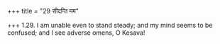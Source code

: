 +++
title = "29 सीदन्ति मम"

+++
1.29. I am unable even to stand steady; and my mind seems to be
confused; and I see adverse omens, O Kesava!
